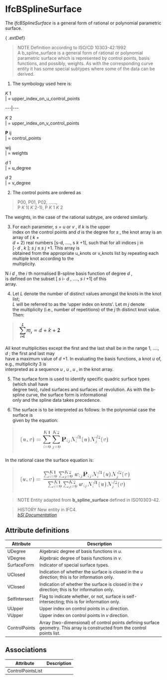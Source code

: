IfcBSplineSurface
=================
The _IfcBSplineSurface_ is a general form of rational or polynomial parametric
surface.  
  
{ .extDef}  
> NOTE  Definition according to ISO/CD 10303-42:1992  
> A b_spline_surface is a general form of rational or polynomial parametric
> surface which is represented by control points, basis functions, and
> possibly, weights. As with the corresponding curve entity it has some
> special subtypes where some of the data can be derived.

  

  1. The symbology used here is:  
  
  
 _K_ 1  
| = upper_index_on_u_control_points  
  
---|---  
  
  
 _K_ 2  
| = upper_index_on_v_control_points  
  
  
  
 **P** ij  
| = control_points  
  
  
  
wij  
| = weights  
  
  
  
 _d_ 1  
| = u_degree  
  
  
  
 _d_ 2  
| = v_degree  
  
  
  
  

  

  2. The control points are ordered as  

> P00, P01, P02, ......,  
> P _K_ 1( _K_ 2-1), P _K_ 1 _K_ 2

  
The weights, in the case of the rational subtype, are ordered similarly.  
  
  

  

  3. For each parameter, _s_ = _u_ or _v_ , if _k_ is the upper  
index on the control points and _d_ is the degree for _s_ , the knot array is
an array of ( _k_ +  
 _d_ \+ 2) real numbers [s-d, ...., s _k_ +1], such that for all indices j in  
[- _d_ , _k_ ]; _s_ _j_ ≤ _s_ _j_ +1. This array is  
obtained from the appropriate u_knots or v_knots list by repeating each
multiple knot according to the  
multiplicity.  
  
  
  
N _i_ _d_ , the _i_ th normalised B-spline basis function of degree _d_ ,  
is defined on the subset [ _s_ i- _d_ , ...., _s_ _i_ +1] of this  
array.  
  
  

  

  4. Let _L_ denote the number of distinct values amongst the knots in the knot list;  
 _L_ will be referred to as the 'upper index on knots'. Let _m_ _j_ denote  
the multiplicity (i.e., number of repetitions) of the _j_ th distinct knot
value. Then:  

> ![formula](../figures/ifcbsplinecurve-math2.gif)

  
All knot multiplicities except the first and the last shall be in the range 1,
...., _d_ ; the first and last may  
have a maximum value of _d_ +1. In evaluating the basis functions, a knot _u_
of, e.g., multiplicity 3 is  
interpreted as a sequence _u_ , _u_ , _u_ , in the knot array.  
  
  

  

  5. The surface form is used to identify specific quadric surface types (which shall have  
degree two), ruled surfaces and surfaces of revolution. As with the b-spline
curve, the surface form is informational  
only and the spline data takes precedence.  
  
  

  

  6. The surface is to be interpreted as follows: In the polynomial case the surface is  
given by the equation:  

> ![formula](../figures/ifcbsplinesurface-math1.gif)

  
In the rational case the surface equation is:  

> ![formula](../figures/ifcbsplinesurface-math2.gif)

  

  

  
  
> NOTE  Entity adapted from **b_spline_surface** defined in ISO10303-42.  
  
> HISTORY  New entity in IFC4.  
[ _bSI
Documentation_](https://standards.buildingsmart.org/IFC/DEV/IFC4_2/FINAL/HTML/schema/ifcgeometryresource/lexical/ifcbsplinesurface.htm)


Attribute definitions
---------------------
| Attribute     | Description                                                                                                                  |
|---------------|------------------------------------------------------------------------------------------------------------------------------|
| UDegree       | Algebraic degree of basis functions in _u_.                                                                                  |
| VDegree       | Algebraic degree of basis functions in _v_.                                                                                  |
| SurfaceForm   | Indicator of special surface types.                                                                                          |
| UClosed       | Indication of whether the surface is closed in the _u_ direction; this is for information only.                              |
| VClosed       | Indication of whether the surface is closed in the _v_ direction; this is for information only.                              |
| SelfIntersect | Flag to indicate whether, or not, surface is self-intersecting; this is for information only.                                |
| UUpper        | Upper index on control points in _u_ direction.                                                                              |
| VUpper        | Upper index on control points in _v_ direction.                                                                              |
| ControlPoints | Array (two-dimensional) of control points defining surface geometry. This array is constructed from the control points list. |

Associations
------------
| Attribute         | Description   |
|-------------------|---------------|
| ControlPointsList |               |

